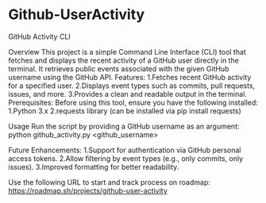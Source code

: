 # Github-UserActivity
GitHub Activity CLI

Overview
This project is a simple Command Line Interface (CLI) tool that fetches and displays the recent activity of a GitHub user directly in the terminal. It retrieves public events associated with the given GitHub username using the GitHub API.
Features:
1.Fetches recent GitHub activity for a specified user.
2.Displays event types such as commits, pull requests, issues, and more.
3.Provides a clean and readable output in the terminal.
Prerequisites:
Before using this tool, ensure you have the following installed:
1.Python 3.x
2.requests library (can be installed via pip install requests)

Usage
Run the script by providing a GitHub username as an argument:
python github_activity.py <github_username>

Future Enhancements:
1.Support for authentication via GitHub personal access tokens.
2.Allow filtering by event types (e.g., only commits, only issues).
3.Improved formatting for better readability.

Use the following URL to start and track process on roadmap:
https://roadmap.sh/projects/github-user-activity


